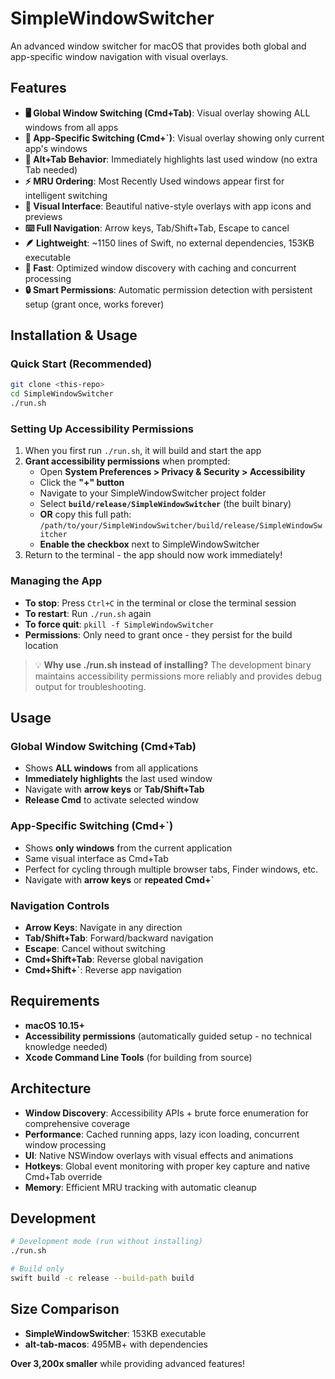 # SimpleWindowSwitcher

An advanced window switcher for macOS that provides both global and app-specific window navigation with visual overlays.

## Features

- **🖥️ Global Window Switching (Cmd+Tab)**: Visual overlay showing ALL windows from all apps
- **🔄 App-Specific Switching (Cmd+`)**: Visual overlay showing only current app's windows
- **🎯 Alt+Tab Behavior**: Immediately highlights last used window (no extra Tab needed)
- **⚡ MRU Ordering**: Most Recently Used windows appear first for intelligent switching
- **🎨 Visual Interface**: Beautiful native-style overlays with app icons and previews
- **⌨️ Full Navigation**: Arrow keys, Tab/Shift+Tab, Escape to cancel
- **🪶 Lightweight**: ~1150 lines of Swift, no external dependencies, 153KB executable
- **🚀 Fast**: Optimized window discovery with caching and concurrent processing
- **🔒 Smart Permissions**: Automatic permission detection with persistent setup (grant once, works forever)

## Installation & Usage

### Quick Start (Recommended)

```bash
git clone <this-repo>
cd SimpleWindowSwitcher
./run.sh
```

### Setting Up Accessibility Permissions

1. When you first run `./run.sh`, it will build and start the app
2. **Grant accessibility permissions** when prompted:
   - Open **System Preferences > Privacy & Security > Accessibility**
   - Click the **"+" button** 
   - Navigate to your SimpleWindowSwitcher project folder
   - Select **`build/release/SimpleWindowSwitcher`** (the built binary)
   - **OR** copy this full path: `/path/to/your/SimpleWindowSwitcher/build/release/SimpleWindowSwitcher`
   - **Enable the checkbox** next to SimpleWindowSwitcher
3. Return to the terminal - the app should now work immediately!

### Managing the App

- **To stop**: Press `Ctrl+C` in the terminal or close the terminal session
- **To restart**: Run `./run.sh` again
- **To force quit**: `pkill -f SimpleWindowSwitcher`
- **Permissions**: Only need to grant once - they persist for the build location

> 💡 **Why use ./run.sh instead of installing?** The development binary maintains accessibility permissions more reliably and provides debug output for troubleshooting.

## Usage

### Global Window Switching (Cmd+Tab)
- Shows **ALL windows** from all applications
- **Immediately highlights** the last used window
- Navigate with **arrow keys** or **Tab/Shift+Tab**
- **Release Cmd** to activate selected window

### App-Specific Switching (Cmd+`)
- Shows **only windows** from the current application  
- Same visual interface as Cmd+Tab
- Perfect for cycling through multiple browser tabs, Finder windows, etc.
- Navigate with **arrow keys** or **repeated Cmd+`**

### Navigation Controls
- **Arrow Keys**: Navigate in any direction
- **Tab/Shift+Tab**: Forward/backward navigation
- **Escape**: Cancel without switching
- **Cmd+Shift+Tab**: Reverse global navigation
- **Cmd+Shift+`**: Reverse app navigation

## Requirements

- **macOS 10.15+**
- **Accessibility permissions** (automatically guided setup - no technical knowledge needed)
- **Xcode Command Line Tools** (for building from source)

## Architecture

- **Window Discovery**: Accessibility APIs + brute force enumeration for comprehensive coverage
- **Performance**: Cached running apps, lazy icon loading, concurrent window processing  
- **UI**: Native NSWindow overlays with visual effects and animations
- **Hotkeys**: Global event monitoring with proper key capture and native Cmd+Tab override
- **Memory**: Efficient MRU tracking with automatic cleanup

## Development

```bash
# Development mode (run without installing)
./run.sh

# Build only
swift build -c release --build-path build
```

## Size Comparison

- **SimpleWindowSwitcher**: 153KB executable
- **alt-tab-macos**: 495MB+ with dependencies

**Over 3,200x smaller** while providing advanced features! 
